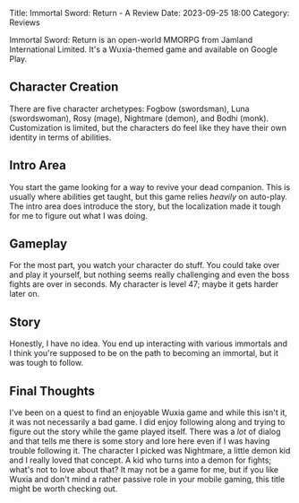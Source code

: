 Title: Immortal Sword: Return - A Review
Date: 2023-09-25 18:00
Category: Reviews

Immortal Sword: Return is an open-world MMORPG from Jamland International Limited. It's a Wuxia-themed game and available on Google Play.

## Character Creation
There are five character archetypes: Fogbow (swordsman), Luna (swordswoman), Rosy (mage), Nightmare (demon), and Bodhi (monk). Customization is limited, but the characters do feel like they have their own identity in terms of abilities. 

## Intro Area
You start the game looking for a way to revive your dead companion. This is usually where abilities get taught, but this game relies *heavily* on auto-play. The intro area does introduce the story, but the localization made it tough for me to figure out what I was doing.

## Gameplay
For the most part, you watch your character do stuff. You could take over and play it yourself, but nothing seems really challenging and even the boss fights are over in seconds. My character is level 47; maybe it gets harder later on.

## Story
Honestly, I have no idea. You end up interacting with various immortals and I think you're supposed to be on the path to becoming an immortal, but it was tough to follow. 

## Final Thoughts
I've been on a quest to find an enjoyable Wuxia game and while this isn't it, it was not necessarily a bad game. I did enjoy following along and trying to figure out the story while the game played itself. There was a *lot* of dialog and that tells me there is some story and lore here even if I was having trouble following it. The character I picked was Nightmare, a little demon kid and I really loved that concept. A kid who turns into a demon for fights; what's not to love about that? It may not be a game for me, but if you like Wuxia and don't mind a rather passive role in your mobile gaming, this title might be worth checking out.
